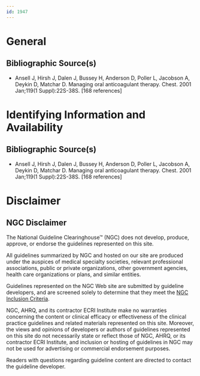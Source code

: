 ```yaml
---
id: 1947
---
```


# General

## Bibliographic Source(s)

- Ansell J, Hirsh J, Dalen J, Bussey H, Anderson D, Poller L, Jacobson A, Deykin D, Matchar D. Managing oral anticoagulant therapy. Chest. 2001 Jan;119(1 Suppl):22S-38S. [168 references]

# Identifying Information and Availability

## Bibliographic Source(s)

- Ansell J, Hirsh J, Dalen J, Bussey H, Anderson D, Poller L, Jacobson A, Deykin D, Matchar D. Managing oral anticoagulant therapy. Chest. 2001 Jan;119(1 Suppl):22S-38S. [168 references]

# Disclaimer

## NGC Disclaimer

The National Guideline Clearinghouse™ (NGC) does not develop, produce, approve, or endorse the guidelines represented on this site.

All guidelines summarized by NGC and hosted on our site are produced under the auspices of medical specialty societies, relevant professional associations, public or private organizations, other government agencies, health care organizations or plans, and similar entities.

Guidelines represented on the NGC Web site are submitted by guideline developers, and are screened solely to determine that they meet the [NGC Inclusion Criteria](/help-and-about/summaries/inclusion-criteria).

NGC, AHRQ, and its contractor ECRI Institute make no warranties concerning the content or clinical efficacy or effectiveness of the clinical practice guidelines and related materials represented on this site. Moreover, the views and opinions of developers or authors of guidelines represented on this site do not necessarily state or reflect those of NGC, AHRQ, or its contractor ECRI Institute, and inclusion or hosting of guidelines in NGC may not be used for advertising or commercial endorsement purposes.

Readers with questions regarding guideline content are directed to contact the guideline developer.

